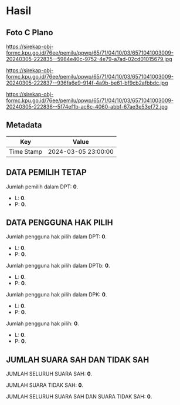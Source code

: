 # Hasil

## Foto C Plano

https://sirekap-obj-formc.kpu.go.id/76ee/pemilu/ppwp/65/71/04/10/03/6571041003009-20240305-222835--5984e40c-9752-4e79-a7ad-02cd01015679.jpg

https://sirekap-obj-formc.kpu.go.id/76ee/pemilu/ppwp/65/71/04/10/03/6571041003009-20240305-222837--936fa6e9-914f-4a9b-be61-bf9cb2afbbdc.jpg

https://sirekap-obj-formc.kpu.go.id/76ee/pemilu/ppwp/65/71/04/10/03/6571041003009-20240305-222836--5f74ef1b-ac6c-4060-abbf-67ae3e53ef72.jpg


## Metadata

| Key        | Value               |
| ---------- | ------------------- |
| Time Stamp | 2024-03-05 23:00:00 |


## DATA PEMILIH TETAP

Jumlah pemilih dalam DPT: **0**.
 * L: **0**.
 * P: **0**.

## DATA PENGGUNA HAK PILIH

Jumlah pengguna hak pilih dalam DPT: **0**.
 * L: **0**.
 * P: **0**.

Jumlah pengguna hak pilih dalam DPTb: **0**.
 * L: **0**.
 * P: **0**.

Jumlah pengguna hak pilih dalam DPK: **0**.
 * L: **0**.
 * P: **0**.

Jumlah pengguna hak pilih: **0**.
 * L: **0**.
 * P: **0**.

## JUMLAH SUARA SAH DAN TIDAK SAH

JUMLAH SELURUH SUARA SAH: **0**.

JUMLAH SUARA TIDAK SAH: **0**.

JUMLAH SELURUH SUARA SAH DAN SUARA TIDAK SAH: **0**.


